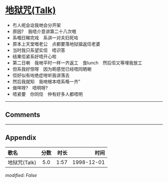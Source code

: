 # [地狱咒(Talk)](https://music.163.com/song?id=67717)

* 冇人呢会谂我哋会分开架
* 原因?　我唔介意讲第二十八次嘅
* 系嗰日睇完戏　系讲一对夫妇死咗
* 原本上天堂嘅老公　点都要落地狱搵返佢老婆
* 当时我只系望实佢　唔识答
* 结果佢紧系好唔开心啦
* 第二日喇　我哋平时一样一齐返工　食lunch　然后佢又等埋我放工
* 但系我好惊呀　因为啲感觉已经唔同晒喇
* 佢好似有咗绝症咁听我讲落去
* 然后我就知　我哋根本唔系喺一齐”
* 做咩呀?　唔明呀?
* 唔紧要　你同佢　仲有好多人都唔明


---

## Comments


---

## Appendix

|歌名|分数|时长|时间|
|:---|:---:|---:|---:|
|地狱咒(Talk)|5.0|1:57|1998-12-01

*modified: False*